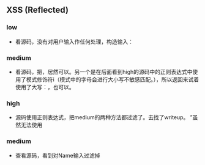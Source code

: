 ## XSS (Reflected)

### low

- 看源码，没有对用户输入作任何处理，构造输入：<script>alert ("Hello")</script>

### medium

- 看源码，把<script>过滤掉了，想起之前对空格的使用，所以试着在<script>的t后面加一个空格：<script >alert ("Hello")</script>，居然可以。另一个是在后面看到high的源码中的正则表达式中使用了模式修饰符i（模式中的字母会进行大小写不敏感匹配。），所以返回来试着使用了大写：<Script>alert ("Hello")</script>，也可以。

### high

- 源码使用正则表达式，把medium的两种方法都过滤了。去找了writeup。	”虽然无法使用<script>标签注入XSS代码，但是可以通过img、body等标签的事件或者iframe等标签的src注入恶意的js代码。“构造：<img src=1 onerror=alert("Hello")>。<img>标签的src是必须的，它的值是图片的路径，这里把src的值设置为1，加载页面时找不图片，就会发生错误，所以就会出发onerror。

### impossible

- "可以看到，Impossible级别的代码使用htmlspecialchars函数把预定义的字符&、”、 ’、<、>转换为 HTML 实体，防止浏览器将其作为HTML元素。"


## XSS (Stored)

### low

- Name输入框有长度限制只能输入少量字符，而Message输入框可以输入较多字符，故在Message框输入：<script>alert ("Hello")</script>

### medium

- 查看源码，看到对Name输入过滤掉<script>，对Message输入使用了strip_tags函数（剥去字符串中的 HTML、XML 以及 PHP 的标签），以及htmlspecialchars函数，转化特殊字符。看到这里我是懵逼的。看了writeup，知道要对Name输入域动手，因为对Name的检查比Message的检查宽松很多。由于Name框有长度限制，所以抓包改数据。

### high

- 查看源码，对Name输入做了正则表达式过滤，跟刚才一样抓包，但这次构造：<img src=1 onerror=alert("Hello")>。刷新页面后，就可以看到有三次弹框。

### impossible

- 源码对Name输入框及Message输入框都做了同样的安全处理，解决了xss。

----------------------------------------------------------------------------------

writeup:http://www.freebuf.com/articles/web/123779.html

